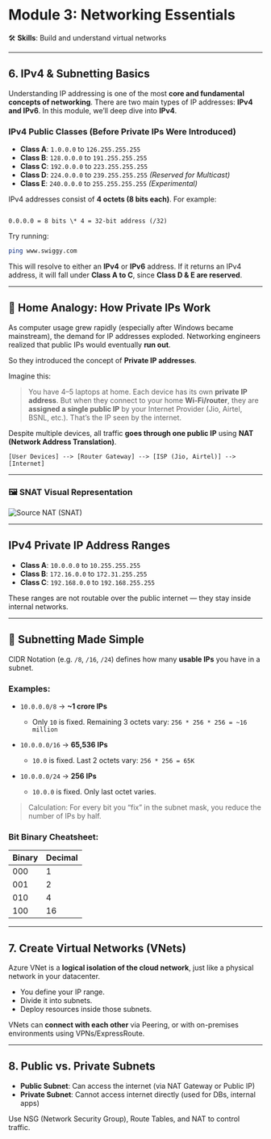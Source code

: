 
#  Module 3: Networking Essentials

🛠️ **Skills**: Build and understand virtual networks

---

## 6. IPv4 & Subnetting Basics

Understanding IP addressing is one of the most **core and fundamental concepts of networking**. There are two main types of IP addresses: **IPv4 and IPv6**. In this module, we’ll deep dive into **IPv4**.

### IPv4 Public Classes (Before Private IPs Were Introduced)

- **Class A**: `1.0.0.0` to `126.255.255.255`
- **Class B**: `128.0.0.0` to `191.255.255.255`
- **Class C**: `192.0.0.0` to `223.255.255.255`
- **Class D**: `224.0.0.0` to `239.255.255.255` *(Reserved for Multicast)*
- **Class E**: `240.0.0.0` to `255.255.255.255` *(Experimental)*

IPv4 addresses consist of **4 octets (8 bits each)**. For example:
```

0.0.0.0 = 8 bits \* 4 = 32-bit address (/32)

````

Try running:
```bash
ping www.swiggy.com
````

This will resolve to either an **IPv4** or **IPv6** address. If it returns an IPv4 address, it will fall under **Class A to C**, since **Class D & E are reserved**.

---

## 🏡 Home Analogy: How Private IPs Work

As computer usage grew rapidly (especially after Windows became mainstream), the demand for IP addresses exploded. Networking engineers realized that public IPs would eventually **run out**.

So they introduced the concept of **Private IP addresses**.

Imagine this:

> You have 4–5 laptops at home. Each device has its own **private IP address**. But when they connect to your home **Wi-Fi/router**, they are **assigned a single public IP** by your Internet Provider (Jio, Airtel, BSNL, etc.). That’s the IP seen by the internet.

Despite multiple devices, all traffic **goes through one public IP** using **NAT (Network Address Translation)**.

```
[User Devices] --> [Router Gateway] --> [ISP (Jio, Airtel)] --> [Internet]
```

---

### 🖼️ SNAT Visual Representation

![Source NAT (SNAT)](../assets/module3/01_SNAT.png)

---

## IPv4 Private IP Address Ranges

* **Class A**: `10.0.0.0` to `10.255.255.255`
* **Class B**: `172.16.0.0` to `172.31.255.255`
* **Class C**: `192.168.0.0` to `192.168.255.255`

These ranges are not routable over the public internet — they stay inside internal networks.

---

## 🧠 Subnetting Made Simple

CIDR Notation (e.g. `/8`, `/16`, `/24`) defines how many **usable IPs** you have in a subnet.

### Examples:

* `10.0.0.0/8` → **\~1 crore IPs**

  * Only `10` is fixed. Remaining 3 octets vary: `256 * 256 * 256 = ~16 million`

* `10.0.0.0/16` → **65,536 IPs**

  * `10.0` is fixed. Last 2 octets vary: `256 * 256 = 65K`

* `10.0.0.0/24` → **256 IPs**

  * `10.0.0` is fixed. Only last octet varies.

> Calculation: For every bit you “fix” in the subnet mask, you reduce the number of IPs by half.

### Bit Binary Cheatsheet:

| Binary | Decimal |
| ------ | ------- |
| 000    | 1       |
| 001    | 2       |
| 010    | 4       |
| 100    | 16      |

---

## 7. Create Virtual Networks (VNets)

Azure VNet is a **logical isolation of the cloud network**, just like a physical network in your datacenter.

* You define your IP range.
* Divide it into subnets.
* Deploy resources inside those subnets.

VNets can **connect with each other** via Peering, or with on-premises environments using VPNs/ExpressRoute.

---

## 8. Public vs. Private Subnets

* **Public Subnet**: Can access the internet (via NAT Gateway or Public IP)
* **Private Subnet**: Cannot access internet directly (used for DBs, internal apps)

Use NSG (Network Security Group), Route Tables, and NAT to control traffic.

